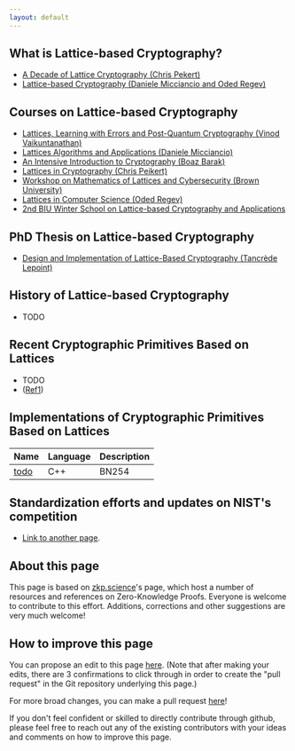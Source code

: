 ```yaml
---
layout: default
---
```


## What is Lattice-based Cryptography?
- [A Decade of Lattice Cryptography (Chris Pekert)](https://eprint.iacr.org/2015/939.pdf)
- [Lattice-based Cryptography (Daniele Micciancio and Oded Regev)](https://cims.nyu.edu/~regev/papers/pqc.pdf)

## Courses on Lattice-based Cryptography
- [Lattices, Learning with Errors and Post-Quantum Cryptography (Vinod Vaikuntanathan)](http://people.csail.mit.edu/vinodv/CS294/)
- [Lattices Algorithms and Applications (Daniele Micciancio)](https://cseweb.ucsd.edu/classes/fa21/cse206A-a/)
- [An Intensive Introduction to Cryptography (Boaz Barak)](https://intensecrypto.org/public/index.html)
- [Lattices in Cryptography (Chris Peikert)](https://web.eecs.umich.edu/~cpeikert/lic15/index.html)
- [Workshop on Mathematics of Lattices and Cybersecurity (Brown University)](https://icerm.brown.edu/topical_workshops/tw15-7-mlc/#lecturevideos)
- [Lattices in Computer Science (Oded Regev)](https://cims.nyu.edu/~regev/teaching/lattices_fall_2009/index.html)
- [2nd BIU Winter School on Lattice-based Cryptography and Applications](https://cyber.biu.ac.il/event/the-2nd-biu-winter-school/)

## PhD Thesis on Lattice-based Cryptography
- [Design and Implementation of Lattice-Based Cryptography (Tancrède Lepoint)](https://tlepoint.github.io/phd/lepoint-phd-thesis.pdf)

## History of Lattice-based Cryptography
- TODO
  
## Recent Cryptographic Primitives Based on Lattices
- TODO
- ([Ref1])

[Ref1]: https://ref1.com


## Implementations of Cryptographic Primitives Based on Lattices
| Name                      | Language    | Description  |
|---------------------------|-------------|--------------|
| [todo]                    | C++         | BN254        |

[todo]: https://github.com/todo

## Standardization efforts and updates on NIST's competition

- [Link to another page](./another-page.html).

## About this page

This page is based on [zkp.science](https://zkp.science/)'s page, which host a number of resources and references on Zero-Knowledge Proofs. Everyone is welcome to contribute to this effort. Additions, corrections and other suggestions are very much welcome!

## How to improve this page

 You can propose an edit to this page [here](https://github.com/octaviopk9/lattice-based-cryptography). (Note that after making your edits, there are 3 confirmations to click through in order to create the "pull request" in the Git repository underlying this page.)

For more broad changes, you can make a pull request [here](https://github.com/octaviopk9/lattice-based-cryptography)!

If you don't feel confident or skilled to directly contribute through github, please feel free to reach out any of the existing contributors with your ideas and comments on how to improve this page.